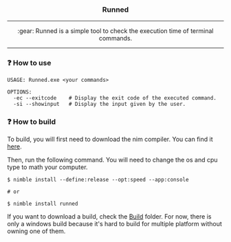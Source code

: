 <h3 align="center">
    Runned
</h3>

---

<p align="center">
    :gear: Runned is a simple tool to check the execution time of terminal commands.
</p>

---

### :question: How to use
~~~
USAGE: Runned.exe <your commands>

OPTIONS:
  -ec --exitcode    # Display the exit code of the executed command.
  -si --showinput   # Display the input given by the user.
~~~

### :question: How to build
To build, you will first need to download the nim compiler. You can find it [here](https://nim-lang.org/install.html).

Then, run the following command. You will need to change the os and cpu type to math your computer.

```console
$ nimble install --define:release --opt:speed --app:console

# or

$ nimble install runned
```

If you want to download a build, check the [Build](./Build/) folder. For now, there is only a windows build because it's hard to build for multiple platform without owning one of them.
